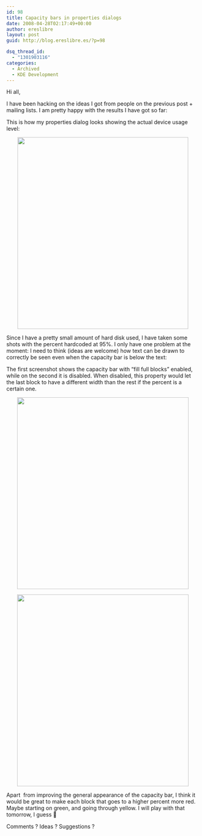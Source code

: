 ```yaml
---
id: 98
title: Capacity bars in properties dialogs
date: 2008-04-28T02:17:49+00:00
author: ereslibre
layout: post
guid: http://blog.ereslibre.es/?p=98

dsq_thread_id:
  - "1301903116"
categories:
  - Archived
  - KDE Development
---
```

Hi all,

I have been hacking on the ideas I got from people on the previous post + mailing lists. I am pretty happy with the results I have got so far:

This is how my properties dialog looks showing the actual device usage level:

<p align="center">
  <img src="http://media.ereslibre.es/2008/04/kpropertiesdialog12.png" width="446" border="0" height="500" />
</p>

Since I have a pretty small amount of hard disk used, I have taken some shots with the percent hardcoded at 95%. I only have one problem at the moment: I need to think (ideas are welcome) how text can be drawn to correctly be seen even when the capacity bar is below the text:

The first screenshot shows the capacity bar with &#8220;fill full blocks&#8221; enabled, while on the second it is disabled. When disabled, this property would let the last block to have a different width than the rest if the percent is a certain one.

<p align="center">
  <img src="http://media.ereslibre.es/2008/04/kpropertiesdialog13.png" width="448" border="0" height="500" />
</p>

<p align="center">
  <img src="http://media.ereslibre.es/2008/04/kpropertiesdialog14.png" width="448" border="0" height="500" />
</p>

<p align="left">
  Apart  from improving the general appearance of the capacity bar, I think it would be great to make each block that goes to a higher percent more red. Maybe starting on green, and going through yellow. I will play with that tomorrow, I guess 🙂
</p>

<p align="left">
  Comments ? Ideas ? Suggestions ?
</p>

<p align="center">
  &nbsp;
</p>
